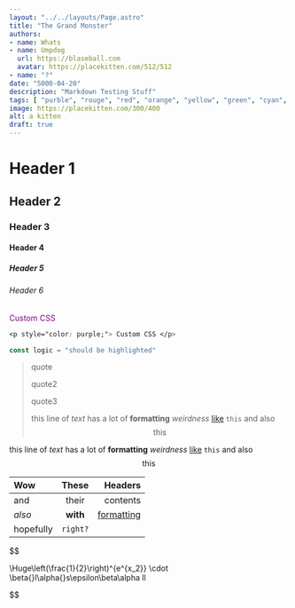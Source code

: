```yaml
---
layout: "../../layouts/Page.astro"
title: "The Grand Monster"
authors: 
- name: Whats
- name: Umpdog
  url: https://blaseball.com
  avatar: https://placekitten.com/512/512
- name: "?"
date: "5000-04-20"
description: "Markdown Testing Stuff"
tags: [ "purble", "rouge", "red", "orange", "yellow", "green", "cyan", "blue", "indigo", "violet"]
image: https://placekitten.com/300/400
alt: a kitten
draft: true
---
```


# Header 1

## Header 2

### Header 3

#### Header 4

##### Header 5

###### Header 6

<p style="color: purple;"> Custom CSS </p>

```css
<p style="color: purple;"> Custom CSS </p>
```

```js
const logic = "should be highlighted"
```

> quote
>
> quote2
>
> quote3
> 
> this line of *text* has a lot of **formatting** _weirdness_ [like](https://sibr.dev) `this` and also $$ \textrm{this} $$

this line of *text* has a lot of **formatting** _weirdness_ [like](https://sibr.dev) `this` and also $$ \textrm{this} $$

| Wow | These | Headers |
| :-- | :---: | ------: |
| and | their | contents |
| *also* | **with** | [formatting](https://sibr.dev) |
| $\textrm{hopefully}$ | `right?` | |

$$

\Huge\left(\frac{1}{2}\right)^{e^{x_2}} \cdot \beta{}l\alpha{}s\epsilon\beta\alpha ll

$$
